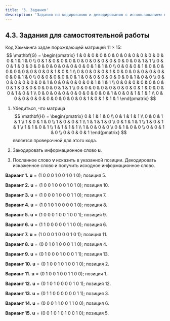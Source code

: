 ```yaml
---
title: '3. Задания'
description: 'Задания по кодированию и декодированию с использованием кода Хэмминга 11x15.'
---
```


## 4.3. Задания для самостоятельной работы

Код Хэмминга задан порождающей матрицей $11 \times 15$:
$$
\mathbf{G} = \begin{pmatrix}
1 & 0 & 0 & 0 & 0 & 0 & 0 & 0 & 0 & 0 & 0 & 0 & 1 & 1 & 0 \\
0 & 1 & 0 & 0 & 0 & 0 & 0 & 0 & 0 & 0 & 0 & 0 & 0 & 1 & 1 \\
0 & 0 & 1 & 0 & 0 & 0 & 0 & 0 & 0 & 0 & 0 & 0 & 1 & 1 & 0 \\
0 & 0 & 0 & 1 & 0 & 0 & 0 & 0 & 0 & 0 & 0 & 0 & 1 & 0 & 1 \\
0 & 0 & 0 & 0 & 1 & 0 & 0 & 0 & 0 & 0 & 0 & 0 & 0 & 1 & 0 \\
0 & 0 & 0 & 0 & 0 & 1 & 0 & 0 & 0 & 0 & 0 & 0 & 1 & 0 & 0 \\
0 & 0 & 0 & 0 & 0 & 0 & 1 & 0 & 0 & 0 & 0 & 0 & 1 & 1 & 1 \\
0 & 0 & 0 & 0 & 0 & 0 & 0 & 1 & 0 & 0 & 0 & 0 & 0 & 1 & 1 \\
0 & 0 & 0 & 0 & 0 & 0 & 0 & 0 & 1 & 0 & 0 & 0 & 1 & 0 & 1 \\
0 & 0 & 0 & 0 & 0 & 0 & 0 & 0 & 0 & 1 & 0 & 0 & 1 & 1 & 1 \\
0 & 0 & 0 & 0 & 0 & 0 & 0 & 0 & 0 & 0 & 1 & 0 & 1 & 1 & 1
\end{pmatrix}
$$

1.  Убедиться, что матрица
    $$
    \mathbf{H} = \begin{pmatrix}
    0 & 1 & 1 & 0 \\
    0 & 1 & 1 & 1 \\
    0 & 0 & 1 & 1 \\
    1 & 0 & 1 & 0 \\
    1 & 0 & 0 & 1 \\
    1 & 1 & 1 & 0 \\
    0 & 1 & 1 & 1 \\
    1 & 0 & 1 & 1 \\
    1 & 1 & 0 & 1 \\
    1 & 1 & 1 & 1 \\
    1 & 0 & 0 & 0 \\
    0 & 1 & 0 & 0 \\
    0 & 0 & 1 & 0 \\
    0 & 0 & 0 & 1
    \end{pmatrix}
    $$
    является проверочной для этого кода.

2.  Закодировать информационное слово **u**.
3.  Посланное слово **v** исказить в указанной позиции. Декодировать искаженное слово и получить исходное информационное слово.

**Вариант 1.**
$\mathbf{u}=(1 \ 0 \ 0 \ 0 \ 1 \ 0 \ 0 \ 1 \ 0 \ 1 \ 0)$; позиция 5.

**Вариант 2.**
$\mathbf{u}=(1 \ 0 \ 0 \ 1 \ 0 \ 0 \ 0 \ 1 \ 0 \ 1 \ 0)$; позиция 10.

**Вариант 3.**
$\mathbf{u}=(1 \ 0 \ 0 \ 0 \ 1 \ 0 \ 0 \ 0 \ 1 \ 1 \ 0)$; позиция 7.

**Вариант 4.**
$\mathbf{u}=(1 \ 0 \ 1 \ 0 \ 1 \ 0 \ 0 \ 0 \ 0 \ 1 \ 0)$; позиция 8.

**Вариант 5.**
$\mathbf{u}=(1 \ 0 \ 0 \ 0 \ 1 \ 0 \ 0 \ 1 \ 0 \ 0 \ 1)$; позиция 9.

**Вариант 6.**
$\mathbf{u}=(1 \ 1 \ 0 \ 0 \ 0 \ 0 \ 0 \ 1 \ 1 \ 0 \ 0)$; позиция 6.

**Вариант 7.**
$\mathbf{u}=(1 \ 0 \ 0 \ 0 \ 1 \ 0 \ 0 \ 0 \ 1 \ 0 \ 1)$; позиция 11.

**Вариант 8.**
$\mathbf{u}=(0 \ 0 \ 1 \ 0 \ 1 \ 0 \ 0 \ 0 \ 1 \ 1 \ 0)$; позиция 4.

**Вариант 9.**
$\mathbf{u}=(0 \ 1 \ 0 \ 0 \ 0 \ 1 \ 0 \ 0 \ 0 \ 1 \ 1)$; позиция 13.

**Вариант 10.**
$\mathbf{u}=(0 \ 1 \ 0 \ 0 \ 1 \ 0 \ 1 \ 0 \ 0 \ 1 \ 0)$; позиция 2.

**Вариант 11.**
$\mathbf{u}=(0 \ 1 \ 0 \ 0 \ 1 \ 0 \ 0 \ 1 \ 1 \ 0 \ 0)$; позиция 1.

**Вариант 12.**
$\mathbf{u}=(0 \ 1 \ 0 \ 1 \ 0 \ 0 \ 0 \ 0 \ 1 \ 0 \ 1)$; позиция 12.

**Вариант 13.**
$\mathbf{u}=(0 \ 1 \ 1 \ 0 \ 0 \ 0 \ 0 \ 0 \ 0 \ 1 \ 1)$; позиция 3.

**Вариант 14.**
$\mathbf{u}=(0 \ 0 \ 0 \ 1 \ 1 \ 0 \ 0 \ 1 \ 1 \ 0 \ 0)$; позиция 6.

**Вариант 15.**
$\mathbf{u}=(0 \ 0 \ 1 \ 0 \ 1 \ 0 \ 1 \ 0 \ 0 \ 1 \ 0)$; позиция 5.